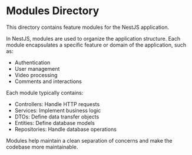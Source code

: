 # Modules Directory

This directory contains feature modules for the NestJS application.

In NestJS, modules are used to organize the application structure. Each module encapsulates a specific feature or domain of the application, such as:

- Authentication
- User management
- Video processing
- Comments and interactions

Each module typically contains:
- Controllers: Handle HTTP requests
- Services: Implement business logic
- DTOs: Define data transfer objects
- Entities: Define database models
- Repositories: Handle database operations

Modules help maintain a clean separation of concerns and make the codebase more maintainable.
